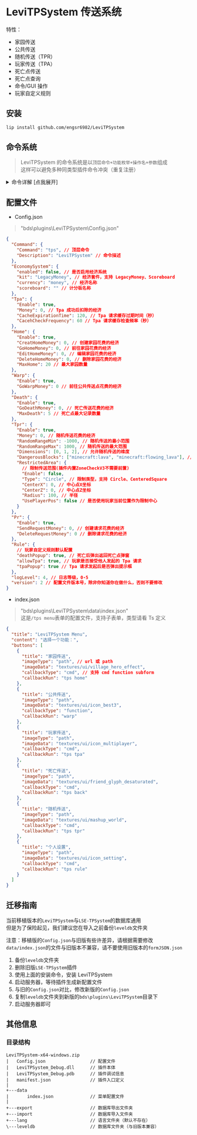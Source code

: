 # LeviTPSystem 传送系统

特性：

- 家园传送
- 公共传送
- 随机传送（TPR）
- 玩家传送（TPA）
- 死亡点传送
- 死亡点查询
- 命令/GUI 操作
- 玩家自定义规则

## 安装

```bash
lip install github.com/engsr6982/LeviTPSystem
```

## 命令系统

> LeviTPSystem 的命令系统是以`顶层命令+功能枚举+操作名+参数`组成  
> 这样可以避免多种同类型插件命令冲突（重复注册）

<details>
  <summary>命令详解 [点我展开]</summary>

> 注意: 插件默认注册的顶层命令为`tps`, 如有修改请将下文的`tps`换成你修改后的顶层命令

- 家 命令

`/tps home` 家园传送点 GUI（玩家）

`/tps home add <name: string>` 添加一个家（玩家）

`/tps home del <name: string>` 删除一个家（玩家）

`/tps home go <name: string>` 前往家（玩家）

`/tps home list` 列出所有家（玩家）

- 公共传送点命令

`/tps warp` 公共传送点 GUI（玩家）

`/tps warp add <name: string>` 添加一个公共传送点（权限组允许）（玩家）

`/tps warp del <name: string>` 删除一个公共传送点（权限组允许）（玩家）

`/tps warp go <name: string>` 前往公共传送点（玩家）

`/tps warp list` 列出所有公共传送点（玩家）

- Tpa 命令

`/tps tpa` 打开 Tpa GUI（玩家）

`/tps tpa accept` 接受一个 Tpa 请求（玩家）

`/tps tpa deny` 拒绝一个 Tpa 请求（玩家）

`/tps tpa here <player: target>` 发起 Tpa 将目标玩家传送到我这（玩家）

`/tps tpa to <player: target>` 发起 Tpa 传送到目标玩家（玩家）

- 数据库命令

`/tps leveldb del <键1> [键2]` 删除数据库指定键下的数据（控制台）

`/tps leveldb export` 导出当前数据库的所有数据（控制台）

`/tps leveldb import [旧数据模式: boolean]` 将 导出的数据/旧版本数据 导入数据库（控制台）

`/tps leveldb list [键1] [键2]` 列出所有键（控制台）

- 控制台命令

`/tps reload` 重载配置文件（控制台）

- 其他

`/tps` 和 `/tps menu`打开主菜单（玩家）

`/tps mgr` 打开管理 GUI（插件 OP）

`/tps back` 返回死亡点 GUI（玩家）

`/tps death` 查询死亡信息（玩家）

`/tps pr` 打开 Pr GUI（玩家）

`/tps rule` 打开规则配置（玩家）

`/tps tpr` 随机传送 GUI（玩家）

</details>

## 配置文件

- Config.json

> "bds\plugins\LeviTPSystem\Config.json"

```json
{
  "Command": {
    "Command": "tps", // 顶层命令
    "Description": "LeviTPSystem" // 命令描述
  },
  "EconomySystem": {
    "enabled": false, // 是否启用经济系统
    "kit": "LegacyMoney", // 经济套件，支持 LegacyMoney、Scoreboard
    "currency": "money", // 经济名称
    "scoreboard": "" // 计分板名称
  },
  "Tpa": {
    "Enable": true,
    "Money": 0, // Tpa 成功后扣除的经济
    "CacheExpirationTime": 120, // Tpa 请求缓存过期时间（秒）
    "CacehCheckFrequency": 60 // Tpa 请求缓存检查频率（秒）
  },
  "Home": {
    "Enable": true,
    "CreatHomeMoney": 0, // 创建家园花费的经济
    "GoHomeMoney": 0, // 前往家园花费的经济
    "EditHomeMoney": 0, // 编辑家园花费的经济
    "DeleteHomeMoney": 0, // 删除家园花费的经济
    "MaxHome": 20 // 最大家园数量
  },
  "Warp": {
    "Enable": true,
    "GoWarpMoney": 0 // 前往公共传送点花费的经济
  },
  "Death": {
    "Enable": true,
    "GoDeathMoney": 0, // 死亡传送花费的经济
    "MaxDeath": 5 // 死亡点最大记录数量
  },
  "Tpr": {
    "Enable": true,
    "Money": 0, // 随机传送花费的经济
    "RandomRangeMin": -1000, // 随机传送的最小范围
    "RandomRangeMax": 1000, // 随机传送的最大范围
    "Dimensions": [0, 1, 2], // 允许随机传送的维度
    "DangerousBlocks": ["minecraft:lava", "minecraft:flowing_lava"], // 危险方块列表，落脚点是这些方块则传送失败
    "RestrictedArea": {
      // 限制传送范围(插件内置ZoneCheckV3不需要前置)
      "Enable": false,
      "Type": "Circle", // 限制类型，支持 Circle、CenteredSquare
      "CenterX": 0, // 中心点X坐标
      "CenterZ": 0, // 中心点Z坐标
      "Radius": 100, // 半径
      "UsePlayerPos": false // 是否使用玩家当前位置作为限制中心
    }
  },
  "Pr": {
    "Enable": true,
    "SendRequestMoney": 0, // 创建请求花费的经济
    "DeleteRequestMoney": 0 // 删除请求花费的经济
  },
  "Rule": {
    // 玩家自定义规则默认配置
    "deathPopup": true, // 死亡后弹出返回死亡点弹窗
    "allowTpa": true, // 玩家是否接受他人发起的 Tpa 请求
    "tpaPopup": true // Tpa 请求发起后是否弹出提示框
  },
  "logLevel": 4, // 日志等级，0-5
  "version": 2 // 配置文件版本号，除非你知道你在做什么，否则不要修改
}
```

- index.json

> "bds\plugins\LeviTPSystem\data\index.json"  
> 这是`/tps menu`表单的配置文件，支持子表单，类型请看 Ts 定义

```json
{
  "title": "LeviTPSystem Menu",
  "content": "选择一个功能：",
  "buttons": [
    {
      "title": "家园传送",
      "imageType": "path", // url 或 path
      "imageData": "textures/ui/village_hero_effect",
      "callbackType": "cmd", // 支持 cmd function subform
      "callbackRun": "tps home"
    },
    {
      "title": "公共传送",
      "imageType": "path",
      "imageData": "textures/ui/icon_best3",
      "callbackType": "function",
      "callbackRun": "warp"
    },
    {
      "title": "玩家传送",
      "imageType": "path",
      "imageData": "textures/ui/icon_multiplayer",
      "callbackType": "cmd",
      "callbackRun": "tps tpa"
    },
    {
      "title": "死亡传送",
      "imageType": "path",
      "imageData": "textures/ui/friend_glyph_desaturated",
      "callbackType": "cmd",
      "callbackRun": "tps back"
    },
    {
      "title": "随机传送",
      "imageType": "path",
      "imageData": "textures/ui/mashup_world",
      "callbackType": "cmd",
      "callbackRun": "tps tpr"
    },
    {
      "title": "个人设置",
      "imageType": "path",
      "imageData": "textures/ui/icon_setting",
      "callbackType": "cmd",
      "callbackRun": "tps rule"
    }
  ]
}
```

## 迁移指南

当前移植版本的`LeviTPSystem`与`LSE-TPSystem`的数据库通用  
但是为了保险起见，我们建议您在导入之前备份`leveldb`文件夹

注意：移植版的`Config.json`与旧版有些许差异，请根据需要修改
`data/index.json`的文件与旧版本不兼容，请不要使用旧版本的`formJSON.json`

1. 备份`leveldb`文件夹
2. 删除旧版`LSE-TPSystem`插件
3. 使用上面的安装命令，安装 LeviTPSystem
4. 启动服务器，等待插件生成新配置文件
5. 与旧的`Config.json`对比，修改新版的`Config.json`
6. 复制`leveldb`文件夹到新版的`bds\plugins\LeviTPSystem`目录下
7. 启动服务器即可

## 其他信息

### 目录结构

```floder
LeviTPSystem-x64-windows.zip
|   Config.json                 // 配置文件
|   LeviTPSystem_Debug.dll      // 插件本体
|   LeviTPSystem_Debug.pdb      // 插件调试信息
|   manifest.json               // 插件入口定义
|
+---data
|       index.json              // 菜单配置文件
|
+---export                      // 数据库导出文件夹
+---import                      // 数据库导入文件夹
+---lang                        // 语言文件夹（默认不存在）
\---leveldb                     // 数据库文件夹（与旧版本兼容）
```
